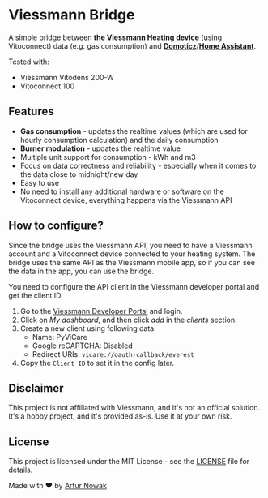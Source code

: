 # Viessmann Bridge

A simple bridge between **the Viessmann Heating device** (using Vitoconnect) data (e.g. gas consumption) and [**Domoticz**](https://www.domoticz.com/)/[**Home Assistant**](https://www.home-assistant.io/).

Tested with:

- Viessmann Vitodens 200-W
- Vitoconnect 100

## Features

- **Gas consumption** - updates the realtime values (which are used for hourly consumption calculation) and the daily consumption
- **Burner modulation** - updates the realtime value
- Multiple unit support for consumption - kWh and m3
- Focus on data correctness and reliability - especially when it comes to the data close to midnight/new day
- Easy to use
- No need to install any additional hardware or software on the Vitoconnect device, everything happens via the Viessmann API

## How to configure?

Since the bridge uses the Viessmann API, you need to have a Viessmann account and a Vitoconnect device connected to your heating system. The bridge uses the same API as the Viessmann mobile app, so if you can see the data in the app, you can use the bridge.

You need to configure the API client in the Viessmann developer portal and get the client ID.

1. Go to the [Viessmann Developer Portal](https://app.developer.viessmann.com/) and login.
2. Click on _My dashboard_, and then click _add_ in the _clients_ section.
3. Create a new client using following data:
   - Name: PyViCare
   - Google reCAPTCHA: Disabled
   - Redirect URIs: `vicare://oauth-callback/everest`
4. Copy the `Client ID` to set it in the config later.

## Disclaimer

This project is not affiliated with Viessmann, and it's not an official solution. It's a hobby project, and it's provided as-is. Use it at your own risk.

## License

This project is licensed under the MIT License - see the [LICENSE](LICENSE) file for details.

Made with ❤️ by [Artur Nowak](https://github.com/Arciiix)
